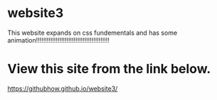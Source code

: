 # website3
This website expands on css fundementals and has some animation!!!!!!!!!!!!!!!!!!!!!!!!!!!!!!!!!!!!!!!!!
# View this site from the link below.
https://githubhow.github.io/website3/